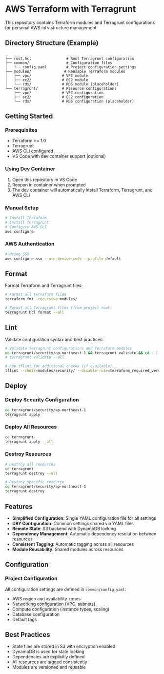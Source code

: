 # AWS Terraform with Terragrunt

This repository contains Terraform modules and Terragrunt configurations for personal AWS infrastructure management.

## Directory Structure (Example)

```
.
├── root.hcl                # Root Terragrunt configuration
├── common/                 # Configuration files
│   └── config.yaml         # Project configuration settings
├── modules/               # Reusable Terraform modules
│   ├── vpc/              # VPC module
│   ├── ec2/              # EC2 module
│   └── rds/              # RDS module (placeholder)
└── terragrunt/           # Resource configurations
    ├── vpc/              # VPC configuration
    ├── ec2/              # EC2 configuration
    └── rds/              # RDS configuration (placeholder)
```

## Getting Started

### Prerequisites

- Terraform >= 1.0
- Terragrunt
- AWS CLI configured
- VS Code with dev container support (optional)

### Using Dev Container

1. Open this repository in VS Code
2. Reopen in container when prompted
3. The dev container will automatically install Terraform, Terragrunt, and AWS CLI

### Manual Setup

```bash
# Install Terraform
# Install Terragrunt
# Configure AWS CLI
aws configure
```

### AWS Authentication

```bash
# Using SSO
aws configure sso --use-device-code --profile default
```

## Format

Format Terraform and Terragrunt files:

```bash
# Format all Terraform files
terraform fmt -recursive modules/

# Format all Terragrunt files (from project root)
terragrunt hcl format --all
```

## Lint

Validate configuration syntax and best practices:

```bash
# Validate Terragrunt configurations and Terraform modules
cd terragrunt/security/ap-northeast-1 && terragrunt validate && cd - || cd -
# terragrunt validate --all

# Run tflint for additional checks (if available)
tflint --chdir=modules/security/ --disable-rule=terraform_required_version --disable-rule=terraform_required_providers
```

## Deploy

### Deploy Security Configuration

```bash
cd terragrunt/security/ap-northeast-1
terragrunt apply
```

### Deploy All Resources

```bash
cd terragrunt
terragrunt apply --all
```

### Destroy Resources

```bash
# Destroy all resources
cd terragrunt
terragrunt destroy --all

# Destroy specific resource
cd terragrunt/security/ap-northeast-1
terragrunt destroy
```

## Features

- **Simplified Configuration**: Single YAML configuration file for all settings
- **DRY Configuration**: Common settings shared via YAML files
- **Remote State**: S3 backend with DynamoDB locking
- **Dependency Management**: Automatic dependency resolution between resources
- **Consistent Tagging**: Automatic tagging across all resources
- **Module Reusability**: Shared modules across resources

## Configuration

### Project Configuration

All configuration settings are defined in `common/config.yaml`:

- AWS region and availability zones
- Networking configuration (VPC, subnets)
- Compute configuration (instance types, scaling)
- Database configuration
- Default tags

## Best Practices

- State files are stored in S3 with encryption enabled
- DynamoDB is used for state locking
- Dependencies are explicitly defined
- All resources are tagged consistently
- Modules are versioned and reusable
